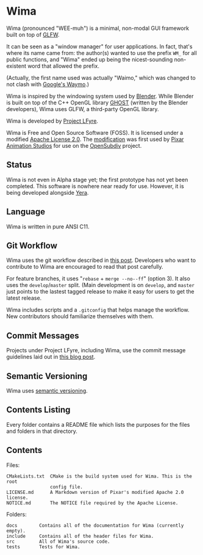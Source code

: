 Wima
====

Wima (pronounced "WEE-muh") is a minimal, non-modal GUI framework built on top
of [GLFW](http://www.glfw.org/).

It can be seen as a "window manager" for user applications. In fact, that's
where its name came from: the author(s) wanted to use the prefix `WM_` for all
public functions, and "Wima" ended up being the nicest-sounding non-existent
word that allowed the prefix.

(Actually, the first name used was actually "Waimo," which was changed to not
clash with [Google's Waymo](https://waymo.com/).)

Wima is inspired by the windowing system used by [Blender](https://www.blender.org/).
While Blender is built on top of the C++ OpenGL library
[GHOST](http://www.letworyinteractive.com/blendercode/d5/d2e/GHOSTPage.html)
(written by the Blender developers), Wima uses GLFW, a third-party OpenGL
library.

Wima is developed by [Project LFyre](http://lfyre.org/).

Wima is Free and Open Source Software (FOSS). It is licensed under a modified
[Apache License 2.0](https://www.apache.org/licenses/LICENSE-2.0.html). The
[modification](http://graphics.pixar.com/opensubdiv/docs/license.html) was first
used by [Pixar Animation Studios](https://www.pixar.com/) for use on the
[OpenSubdiv](http://graphics.pixar.com/opensubdiv/docs/intro.html) project.

Status
------

Wima is not even in Alpha stage yet; the first prototype has not yet been
completed. This software is nowhere near ready for use. However, it is being
developed alongside [Yera](https://github.com/ProjectLFyre/Yera).

Language
--------

Wima is written in pure ANSI C11.

Git Workflow
------------

Wima uses the git workflow described in
[this post](http://endoflineblog.com/oneflow-a-git-branching-model-and-workflow).
Developers who want to contribute to Wima are encouraged to read that post
carefully.

For feature branches, it uses "`rebase` + `merge --no--ff`" (option 3). It also
uses the `develop`/`master` split. (Main development is on `develop`, and
`master` just points to the lastest tagged release to make it easy for users to
get the latest release.

Wima includes scripts and a `.gitconfig` that helps manage the workflow. New
contributors should familiarize themselves with them.

Commit Messages
---------------

Projects under Project LFyre, including Wima, use the commit message guidelines
laid out in [this blog post](http://tbaggery.com/2008/04/19/a-note-about-git-commit-messages.html).

Semantic Versioning
-------------------

Wima uses [semantic versioning](http://semver.org/).

Contents Listing
----------------

Every folder contains a README file which lists the purposes for the files and
folders in that directory.

Contents
--------

Files:

	CMakeLists.txt	CMake is the build system used for Wima. This is the root
					config file.
	LICENSE.md		A Markdown version of Pixar's modified Apache 2.0 license.
	NOTICE.md		The NOTICE file required by the Apache License.

Folders:

	docs		Contains all of the documentation for Wima (currently empty).
	include		Contains all of the header files for Wima.
	src			All of Wima's source code.
	tests		Tests for Wima.

